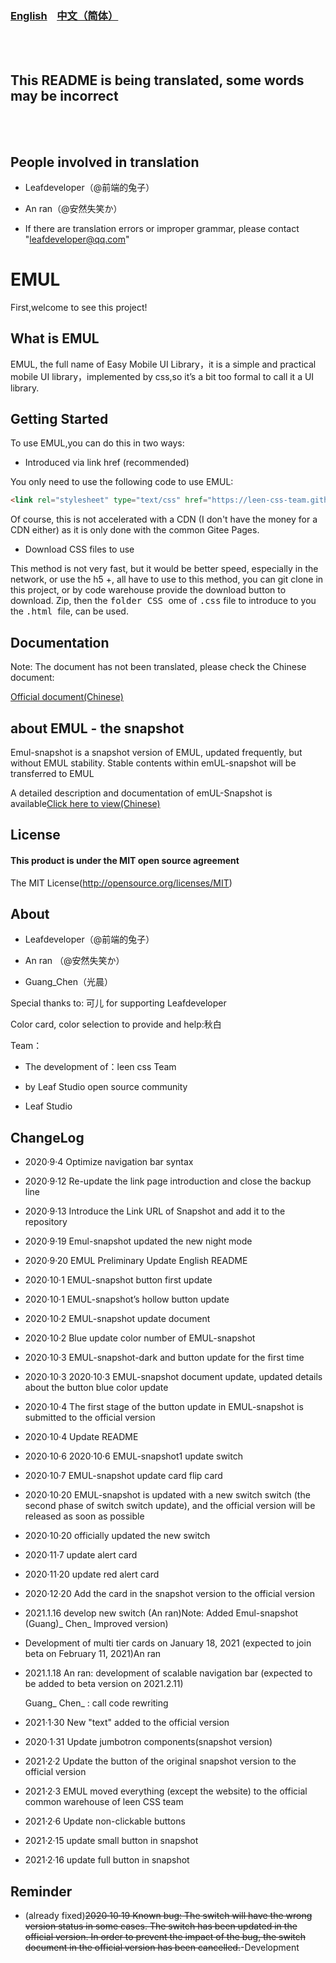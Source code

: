 ### <a href="README_en.md">English</a>&nbsp;&nbsp;&nbsp;&nbsp;<a href="README.md">中文（简体）</a>

<br /><br />

## This README is being translated, some words may be incorrect

<br /><br />

## People involved in translation

- Leafdeveloper（@前端的兔子）

- An ran（@安然失笑か）

- If there are translation errors or improper grammar, please contact "leafdeveloper@qq.com"

# EMUL

First,welcome to see this project!

## What is EMUL

EMUL, the full name of Easy Mobile UI Library，it is a simple and practical mobile UI library，implemented by css,so it’s a bit too formal to call it a UI library.

## Getting Started

To use EMUL,you can do this in two ways:

- Introduced via link href (recommended)

You only need to use the following code to use EMUL:

```html
<link rel="stylesheet" type="text/css" href="https://leen-css-team.github.io/emul/input/emul.min.css">
```
Of course, this is not accelerated with a CDN (I don't have the money for a CDN either) as it is only done with the common Gitee Pages.

- Download CSS files to use

This method is not very fast, but it would be better speed, especially in the network, or use the h5 +, all have to use to this method, you can git clone in this project, or by code warehouse provide the download button to download. Zip, then the <kbd>folder CSS </kbd> ome of <kbd>.css</kbd> file to introduce to you the <kbd>.html </kbd> file, can be used.

## Documentation

Note: The document has not been translated, please check the Chinese document:

<a href="https://leen-css-team.gitee.io/emul-docs/">Official document(Chinese)</a>

## about EMUL - the snapshot
Emul-snapshot is a snapshot version of EMUL, updated frequently, but without EMUL stability. Stable contents within emUL-snapshot will be transferred to EMUL

A detailed description and documentation of emUL-Snapshot is available<a href="emul-snapshot-doc.md">Click here to view(Chinese)</a>

## License

#### This product is under the MIT open source agreement

The MIT License(http://opensource.org/licenses/MIT)


## About

- Leafdeveloper（@前端的兔子）

- An ran （@安然失笑か）

- Guang_Chen（光晨）

Special thanks to: 可儿 for supporting Leafdeveloper

Color card, color selection to provide and help:秋白

Team：

- The development of：leen css Team

- by Leaf Studio open source community

- Leaf Studio

## ChangeLog

- 2020·9·4 Optimize navigation bar syntax

- 2020·9·12 Re-update the link page introduction and close the backup line

- 2020·9·13 Introduce the Link URL of Snapshot and add it to the repository

- 2020·9·19 Emul-snapshot updated the new night mode

- 2020·9·20 EMUL Preliminary Update English README

- 2020·10·1 EMUL-snapshot button first update

- 2020·10·1 EMUL-snapshot’s hollow button update

- 2020·10·2 EMUL-snapshot update document

- 2020·10·2 Blue update color number of EMUL-snapshot

- 2020·10·3 EMUL-snapshot-dark and button update for the first time

- 2020·10·3 2020·10·3 EMUL-snapshot document update, updated details about the button blue color update

- 2020·10·4 The first stage of the button update in EMUL-snapshot is submitted to the official version

- 2020·10·4 Update README

- 2020·10·6 2020·10·6 EMUL-snapshot1 update switch

- 2020·10·7 EMUL-snapshot update card flip card

- 2020·10·20 EMUL-snapshot is updated with a new switch switch (the second phase of switch switch update), and the official version will be released as soon as possible

- 2020·10·20 officially updated the new switch

- 2020·11·7 update alert card

- 2020·11·20 update red alert card

- 2020·12·20 Add the card in the snapshot version to the official version

- 2021.1.16 develop new switch (An ran)Note: Added Emul-snapshot (Guang)_ Chen_ Improved version)

- Development of multi tier cards on January 18, 2021 (expected to join beta on February 11, 2021)An ran

- 2021.1.18 An ran: development of scalable navigation bar (expected to be added to beta version on 2021.2.11)

   Guang_ Chen_ : call code rewriting

- 2021·1·30 New "text" added to the official version

- 2020·1·31 Update jumbotron components(snapshot version)

- 2021·2·2 Update the button of the original snapshot version to the official version

- 2021·2·3 EMUL moved everything (except the website) to the official common warehouse of leen CSS team

- 2021·2·6 Update non-clickable buttons

- 2021·2·15 update small button in snapshot

- 2021·2·16 update full button in snapshot

## Reminder

- (already fixed)~~2020·10·19 Known bug: The switch will have the wrong version status in some cases. The switch has been updated in the official version. In order to prevent the impact of the bug, the switch document in the official version has been cancelled.~~-Development
